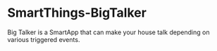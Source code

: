 SmartThings-BigTalker
=====================

Big Talker is a SmartApp that can make your house talk depending on various triggered events.

